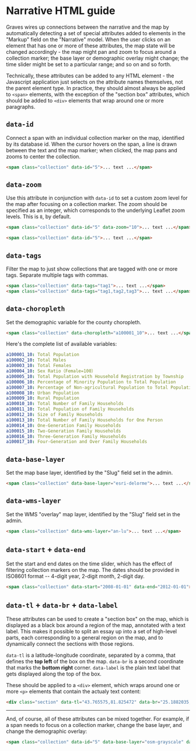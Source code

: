 
# Narrative HTML guide

Graves wires up connections between the narrative and the map by automatically detecting a set of special attributes added to elements in the "Markup" field on the "Narrative" model. When the user clicks on an element that has one or more of these attributes, the map state will be changed accordingly - the map might pan and zoom to focus around a collection marker; the base layer or demographic overlay might change; the time slider might be set to a particular range; and so on and so forth.

Technically, these attributes can be added to any HTML element - the Javascript application just selects on the attribute names themselves, not the parent element type. In practice, they should almost always be applied to `<span>` elements, with the exception of the "section box" attributes, which should be added to `<div>` elements that wrap around one or more paragraphs.

## `data-id`

Connect a span with an individual collection marker on the map, identified by its database id. When the cursor hovers on the span, a line is drawn between the text and the map marker; when clicked, the map pans and zooms to center the collection.

```html
<span class="collection" data-id="5">... text ...</span>
```

## `data-zoom`

Use this attribute in conjunction with `data-id` to set a custom zoom level for the map after focusing on a collection marker. The zoom should be specified as an integer, which corresponds to the underlying Leaflet zoom levels. This is `8`, by default.

```html
<span class="collection" data-id="5" data-zoom="10">... text ...</span>
```

```html
<span class="collection" data-id="5">... text ...</span>
```

## `data-tags`

Filter the map to just show collections that are tagged with one or more tags. Separate multiple tags with commas.

```html
<span class="collection" data-tags="tag1">... text ...</span>
<span class="collection" data-tags="tag1,tag2,tag3">... text ...</span>
```

## `data-choropleth`

Set the demographic variable for the county choropleth.

```html
<span class="collection" data-choropleth="a100001_10">... text ...</span>
```

Here's the complete list of available variables:

```yaml
a100001_10:	Total Population
a100002_10:	Total Males
a100003_10:	Total Females
a100004_10:	Sex Ratio（Female=100）
a100005_10:	Total Population with Household Registration by Township
a100006_10:	Percentage of Minority Population to Total Population
a100007_10:	Percentage of Non-agricultural Population to Total Population
a100008_10:	Urban Population
a100009_10:	Rural Population
a100010_10:	Total Number of Family Households
a100011_10:	Total Population of Family Households
a100012_10:	Size of Family Households
a100013_10:	Total Number of Family Households for One Person
a100014_10:	One-Generation Family Households
a100015_10:	Two-Generation Family Households
a100016_10:	Three-Generation Family Households
a100017_10:	Four-Generation and Over Family Households
```

## `data-base-layer`

Set the map base layer, identified by the "Slug" field set in the admin.

```html
<span class="collection" data-base-layer="esri-delorme">... text ...</span>
```

## `data-wms-layer`

Set the WMS "overlay" map layer, identified by the "Slug" field set in the admin.

```html
<span class="collection" data-wms-layer="an-lu">... text ...</span>
```

## `data-start` + `data-end`

Set the start and end dates on the time slider, which has the effect of filtering collection markers on the map. The dates should be provided in ISO8601 format -- 4-digit year, 2-digit month, 2-digit day.

```html
<span class="collection" data-start="2008-01-01" data-end="2012-01-01">... text ...</span>
```

## `data-tl` + `data-br` + `data-label`

These attributes can be used to create a "section box" on the map, which is displayed as a black box around a region of the map, annotated with a text label. This makes it possible to split an essay up into a set of high-level parts, each corresponding to a general region on the map, and to dynamically connect the sections with those regions.

`data-tl` is a latitude-longitude coordinate, separated by a comma, that defines the **top left** of the box on the map. `data-br` is a second coordinate that marks the **bottom right** corner. `data-label` is the plain text label that gets displayed along the top of the box.

These should be applied to a `<div>` element, which wraps around one or more `<p>` elements that contain the actualy text content:

```html
<div class="section" data-tl="43.765575,81.825472" data-br="25.1882035,112.6664964" data-label="Section Label">
```

---

And, of course, all of these attributes can be mixed together. For example, if a span needs to focus on a collection marker, change the base layer, and change the demographic overlay:

```html
<span class="collection" data-id="5" data-base-layer="osm-grayscale" data-choropleth="a100011_10">... text ...</span>
```
